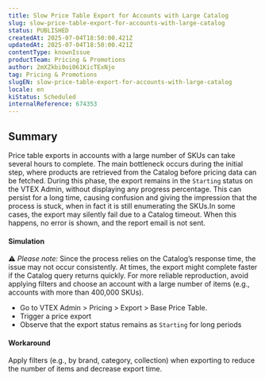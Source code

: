 ```yaml
---
title: Slow Price Table Export for Accounts with Large Catalog
slug: slow-price-table-export-for-accounts-with-large-catalog
status: PUBLISHED
createdAt: 2025-07-04T18:50:00.421Z
updatedAt: 2025-07-04T18:50:00.421Z
contentType: knownIssue
productTeam: Pricing & Promotions
author: 2mXZkbi0oi061KicTExNjo
tag: Pricing & Promotions
slugEN: slow-price-table-export-for-accounts-with-large-catalog
locale: en
kiStatus: Scheduled
internalReference: 674353
---
```


## Summary


Price table exports in accounts with a large number of SKUs can take several hours to complete. The main bottleneck occurs during the initial step, where products are retrieved from the Catalog before pricing data can be fetched. During this phase, the export remains in the `Starting` status on the VTEX Admin, without displaying any progress percentage. This can persist for a long time, causing confusion and giving the impression that the process is stuck, when in fact it is still enumerating the SKUs.In some cases, the export may silently fail due to a Catalog timeout. When this happens, no error is shown, and the report email is not sent.


#### Simulation


⚠  _Please note:_ Since the process relies on the Catalog’s response time, the issue may not occur consistently. At times, the export might complete faster if the Catalog query returns quickly. For more reliable reproduction, avoid applying filters and choose an account with a large number of items (e.g., accounts with more than 400,000 SKUs).

- Go to VTEX Admin > Pricing > Export > Base Price Table.
- Trigger a price export
- Observe that the export status remains as `Starting` for long periods

#### Workaround


Apply filters (e.g., by brand, category, collection) when exporting to reduce the number of items and decrease export time.


